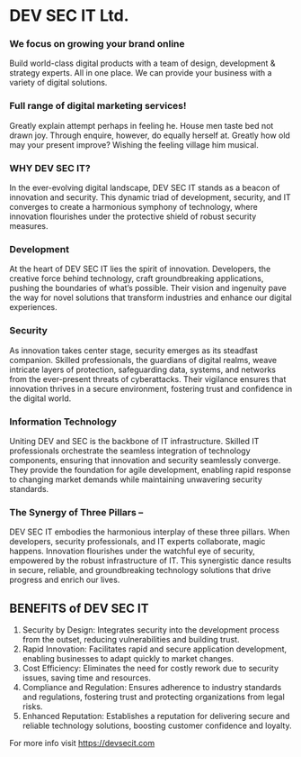 # DEV SEC IT Ltd.

### We focus on growing your brand online
Build world-class digital products with a team of design, development & strategy experts. All in one place. We can provide your business with a variety of digital solutions.

### Full range of digital marketing services!
Greatly explain attempt perhaps in feeling he. House men taste bed not drawn joy. Through enquire, however, do equally herself at. Greatly how old may your present improve?
Wishing the feeling village him musical.

### WHY DEV SEC IT?
In the ever-evolving digital landscape, DEV SEC IT stands as a beacon of innovation and security. This dynamic triad of development, security, and IT converges to 
create a harmonious symphony of technology, where innovation flourishes under the protective shield of robust security measures.

### Development
At the heart of DEV SEC IT lies the spirit of innovation. Developers, the creative force behind technology, craft groundbreaking applications, pushing the boundaries
of what’s possible. Their vision and ingenuity pave the way for novel solutions that transform industries and enhance our digital experiences.

### Security 
As innovation takes center stage, security emerges as its steadfast companion. Skilled professionals, the guardians of digital realms, weave intricate layers of protection,
safeguarding data, systems, and
networks from the ever-present threats of cyberattacks. Their vigilance ensures that innovation thrives in a secure environment, fostering trust and confidence in the digital world.

### Information Technology 
Uniting DEV and SEC is the backbone of IT infrastructure. Skilled IT professionals orchestrate the seamless integration of technology components, ensuring that innovation and security 
seamlessly converge. They provide the foundation for agile development, enabling rapid response to changing market demands while maintaining unwavering security standards.

### The Synergy of Three Pillars  – 
DEV SEC IT embodies the harmonious interplay of these three pillars. When developers, security professionals, and IT experts collaborate, magic happens. Innovation flourishes under the watchful eye of security, 
empowered by the robust infrastructure of IT. This synergistic dance results in secure, reliable, and groundbreaking technology solutions that drive progress and enrich our lives.

## BENEFITS of DEV SEC IT
1. Security by Design: Integrates security into the development process from the outset, reducing vulnerabilities and building trust.
2. Rapid Innovation: Facilitates rapid and secure application development, enabling businesses to adapt quickly to market changes.
3. Cost Efficiency: Eliminates the need for costly rework due to security issues, saving time and resources.
4. Compliance and Regulation: Ensures adherence to industry standards and regulations, fostering trust and protecting organizations from legal risks.
5. Enhanced Reputation: Establishes a reputation for delivering secure and reliable technology solutions, boosting customer confidence and loyalty.

For more info visit https://devsecit.com 
